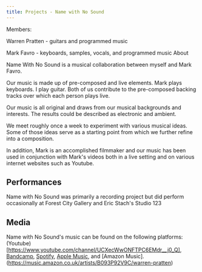 ```yaml
---
title: Projects - Name with No Sound
---
```


Members:

Warren Pratten - guitars and programmed music

Mark Favro - keyboards, samples, vocals, and programmed music
About

Name With No Sound is a musical collaboration between myself and Mark Favro. 
 
Our music is made up of pre-composed and live elements.  Mark plays keyboards.  I play guitar.  Both of us contribute to the pre-composed backing tracks over which each person plays live.

Our music is all original and draws from our musical backgrounds and interests.  The results could be described as electronic and ambient. 

We meet roughly once a week to experiment with various musical ideas.  Some of those ideas serve as a starting point from which we further refine into a composition. 

In addition, Mark is an accomplished filmmaker and our music has been used in conjunction with Mark's videos both in a live setting and on various internet websites such as Youtube.

## Performances

Name with No Sound was primarily a recording project but did perform occasionally at Forest City Gallery and Eric Stach's Studio 123

## Media

Name with No Sound's music can be found on the following platforms:  (Youtube)[https://www.youtube.com/channel/UCXecWwONFTPC6EMdr__j0_Q], [Bandcamp](https://namewithnosound.bandcamp.com/), [Spotify](https://open.spotify.com/artist/3N1BRguiHd7kYBFkryUDAJ), [Apple Music](https://music.apple.com/ca/artist/name-with-no-sound/1438182483), and [Amazon Music].(https://music.amazon.co.uk/artists/B093P92V9C/warren-pratten)